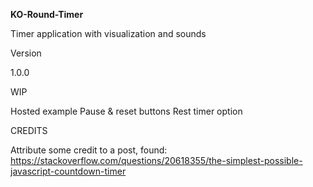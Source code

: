 **KO-Round-Timer**

Timer application with visualization and sounds


Version

1.0.0


WIP

Hosted example
Pause & reset buttons
Rest timer option


CREDITS

Attribute some credit to a post, found:
https://stackoverflow.com/questions/20618355/the-simplest-possible-javascript-countdown-timer

